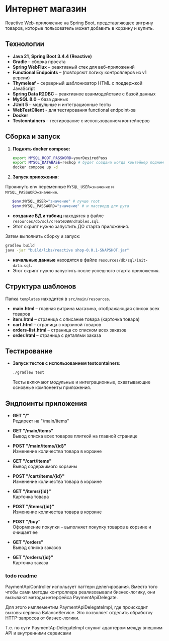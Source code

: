 # Интернет магазин

Reactive Web-приложение на Spring Boot, представляющее витрину товаров, которые пользователь может добавить в корзину и купить.

## Технологии

- **Java 21**, **Spring Boot 3.4.4 (Reactive)**
- **Gradle** – сборка проекта
- **Spring WebFlux** – реактивный стек для веб-приложений
- **Functional Endpoints** – (повторяют логику контроллеров из v1 версии)
- **Thymeleaf** – серверный шаблонизатор HTML с поддержкой JavaScript
- **Spring Data R2DBC** – реактивное взаимодействие с базой данных
- **MySQL 8.0** – база данных
- **JUnit 5** – модульные и интеграционные тесты
- **WebTestClient** - для тестирования functional endpoint-ов
- **Docker**
- **Testcontainers** – тестирование с использованием контейнеров

## Сборка и запуск

1. **Поднять docker compose:**

   ```bash
   export MYSQL_ROOT_PASSWORD=yourDesiredPass
   export MYSQL_DATABASE=reshop # будет создана когда контейнер поднимется
   docker compose up -d
   ```

2. **Запуск приложения:**

Прокинуть env переменные `MYSQL_USER=значение` и `MYSQL_PASSWORD=значение`.

```bash
   $env:MYSQL_USER="значение" # лучше root
   $env:MYSQL_PASSWORD="значение" # и пассворд для рута
```

- **создание БД и таблиц** находятся в файле `resources/db/sql/createDBAndTables.sql`.
- Этот скрипт нужно запустить ДО старта приложения.

Затем выполнить сборку и запуск:
   ```bash
   gradlew build
   java -jar "build/libs/reactive shop-0.0.1-SNAPSHOT.jar"
   ```

- **начальные данные** находятся в файле `resources/db/sql/init-data.sql`.
- Этот скрипт нужно запустить после успешного старта приложения.

## Структура шаблонов

Папка `templates` находится в `src/main/resources`.

- **main.html** – главная витрина магазина, отображающая список всех товаров
- **item.html** – страница с описание товара (карточка товара)
- **cart.html** – страница с корзиной товаров
- **orders-list.html** – страница со списком всех заказов
- **order.html** – страница с деталями заказа

## Тестирование

- **Запуск тестов с использованием testcontainers:**

  ```bash
  ./gradlew test
  ```

  Тесты включают модульные и интеграционные, охватывающие основные компоненты приложения.

## Эндпоинты приложения

- **GET \"/\"**  
  Редирект на \"/main/items\"

- **GET \"/main/items\"**  
  Вывод списка всех товаров плиткой на главной странице

- **POST \"/main/items/{id}\"**  
  Изменение количества товара в корзине

- **GET \"/cart/items\"**  
  Вывод содержимого корзины

- **POST \"/cart/items/{id}\"**  
  Изменение количества товара в корзине

- **GET \"/items/{id}\"**  
  Карточка товара

- **POST \"/items/{id}\"**  
  Изменение количества товара в корзине

- **POST \"/buy\"**  
  Оформление покупки – выполняет покупку товаров в корзине и очищает ее

- **GET \"/orders\"**  
  Вывод списка заказов

- **GET \"/orders/{id}\"**  
  Карточка заказа

### todo readme
PaymentApiController использует паттерн делегирования. 
Вместо того чтобы сами методы контроллера реализовывали бизнес-логику, 
они вызывают методы интерфейса PaymentApiDelegate. 


Для этого имплементим PaymentApiDelegateImpl, 
где происходит вызовы сервиса BalanceService. 
Это позволяет отделить обработку HTTP-запросов от бизнес-логики.

Т.е. по сути PaymentApiDelegateImpl служит адаптером 
между внешним API и внутренними сервисами
